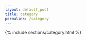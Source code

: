 ```yaml
---
layout: default_post
title: category
permalink: /category
---
```

 
{% include sections/category.html %}
